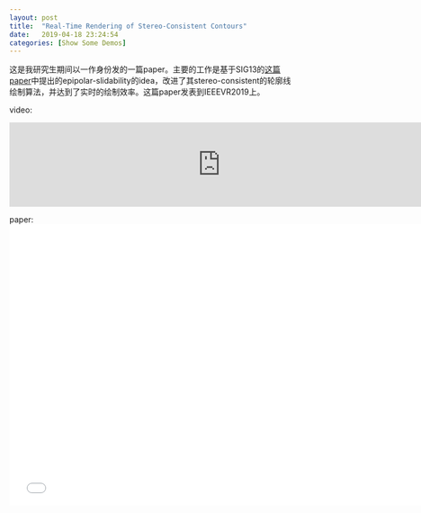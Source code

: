 ```yaml
---
layout: post
title:  "Real-Time Rendering of Stereo-Consistent Contours"
date:   2019-04-18 23:24:54
categories: [Show Some Demos]
---
```

这是我研究生期间以一作身份发的一篇paper。主要的工作是基于SIG13的[这篇paper]中提出的epipolar-slidability的idea，改进了其stereo-consistent的轮廓线绘制算法，并达到了实时的绘制效率。这篇paper发表到IEEEVR2019上。

[这篇paper]: http://www.cs.umsl.edu/~kang/Papers/kang_siggraph13.pdf

video:
<iframe src="https://onedrive.live.com/embed?cid=0B0052B9D85535CE&resid=B0052B9D85535CE%21200999&authkey=AI5gxnaQXAZDN-Q" width="750px" frameborder="0" scrolling="no" allowfullscreen="1"></iframe>

paper:
<embed src="/images/StereoConsistentContours/paper.pdf" width="750px" height="500px"
 type="application/pdf">

